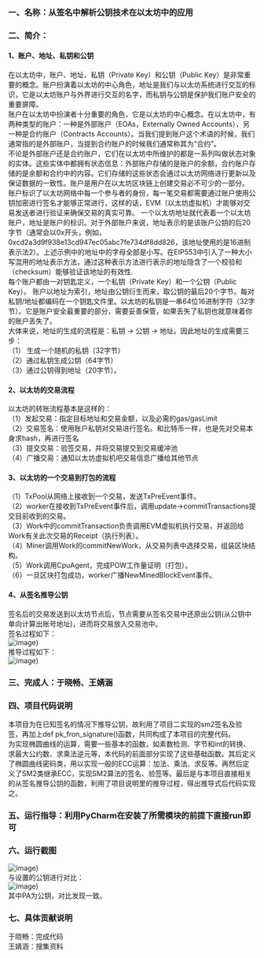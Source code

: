 ### 一、名称：从签名中解析公钥技术在以太坊中的应用  
### 二、简介：   
#### 1、账户、地址、私钥和公钥  
  在以太坊中，账户、地址、私钥（Private Key）和公钥（Public Key）是非常重要的概念。账户扮演着以太坊的中心角色，地址是我们与以太坊系统进行交互的标识，它是以太坊账户与外界进行交互的名字，而私钥与公钥是保护我们账户安全的重要屏障。  
  账户在以太坊中扮演者十分重要的角色，它是以太坊的中心概念。在以太坊中，有两种类型的账户：一种是外部账户（EOAs，Externally Owned Accounts），另一种是合约账户（Contracts Accounts）。当我们提到账户这个术语的时候，我们通常指的是外部账户，当提到合约账户的时候我们通常称其为“合约”。  
不论是外部账户还是合约账户，它们在以太坊中所维护的都是一系列叫做状态对象的实体。这些实体中都拥有状态信息：外部账户存储的是账户的余额，合约账户存储的是余额和合约中的内容。它们存储的这些状态会通过以太坊网络进行更新以及保证数据的一致性。账户是用户在以太坊区块链上创建交易必不可少的一部分。  
账户标识了以太坊网络中每一个参与者的身份，每一笔交易都需要通过账户使用公钥加密进行签名才能够正常进行，这样的话，EVM（以太坊虚拟机）才能够对交易发送者进行验证来确保交易的真实可靠。
一个以太坊地址就代表着一个以太坊账户，地址是账户的标识。对于外部账户来说，地址表示的是该账户公钥的后20字节（通常会以0x开头，例如，0xcd2a3d9f938e13cd947ec05abc7fe734df8dd826，该地址使用的是16进制表示法2）。上述示例中的地址中的字母全部是小写。在EIP553中引入了一种大小写混用的地址表示方法，通过这种表示方法进行表示的地址隐含了一个校验和（checksum）能够验证该地址的有效性.  
  每个账户都由一对钥匙定义，一个私钥（Private Key）和一个公钥（Public Key）。 账户以地址为索引，地址由公钥衍生而来，取公钥的最后20个字节。每对私钥/地址都编码在一个钥匙文件里。以太坊的私钥是一串64位16进制字符（32字节）。它是账户安全最重要的部分，需要妥善保管，如果丢失了私钥也就意味着你的账户丢失了。  
大体来说，地址的生成的流程是：私钥 -> 公钥 -> 地址。因此地址的生成需要三步：  
（1） 生成一个随机的私钥（32字节）  
（2）通过私钥生成公钥（64字节）  
（3）通过公钥得到地址（20字节）。  
#### 2、以太坊的交易流程  
以太坊的转账流程基本是这样的：  
（1）发起交易：指定目标地址和交易金额，以及必需的gas/gasLimit  
（2）交易签名：使用账户私钥对交易进行签名。和比特币一样，也是先对交易本身求hash，再进行签名  
（3）提交交易：验签交易，并将交易提交到交易缓冲池  
（4）广播交易：通知以太坊虚拟机吧交易信息广播给其他节点  
#### 3、以太坊的一个交易到打包的流程  
（1）TxPool从网络上接收到一个交易，发送TxPreEvent事件。  
（2）worker在接收到TxPreEvent事件后，调用update->commitTransactions提交目前收到的交易。  
（3）Work中的commitTransaction负责调用EVM虚拟机执行交易，并返回给Work有关此次交易的Receipt（执行列表）。  
（4）Miner调用Work的commitNewWork，从交易列表中选择交易，组装区块结构。  
（5）Work调用CpuAgent，完成POW工作量证明（打包）。  
（6）一旦区块打包成功，worker广播NewMinedBlockEvent事件。  
#### 4、从签名推导公钥  
签名后的交易发送到以太坊节点后，节点需要从签名交易中还原出公钥(从公钥中单向计算出账号地址)，进而将交易放入交易池中。  
签名过程如下：  
 ![image](https://github.com/yuuu218/Innovation-pioneering/blob/main/image/sm2_1.png))  
推导过程如下：  
 ![image](https://github.com/yuuu218/Innovation-pioneering/blob/main/image/sm2_2.png))  
### 三、完成人：于晓畅、王婧涵    
### 四、项目代码说明  
  本项目为在已知签名的情况下推导公钥，故利用了项目二实现的sm2签名及验签，再加上def pk_fron_signature()函数，共同构成了本项目的完整代码。  
  为实现椭圆曲线的运算，需要一些基本的函数，如素数检测、字节和int的转换、求最大公约数、求乘法逆元等，本代码的前面部分实现了这些基础函数。其后定义了椭圆曲线密码类，用以实现一般的ECC运算：加法、乘法、求反等。再然后定义了SM2类继承ECC，实现SM2算法的签名、验签等。最后是与本项目直接相关的从签名推导公钥的函数，利用了项目说明里的推导过程，得出推导式后代码实现之。  

### 五、运行指导：利用PyCharm在安装了所需模块的前提下直接run即可  
### 六、运行截图  
 ![image](https://github.com/yuuu218/Innovation-pioneering/blob/main/image/sm2_3.png))    
与设置的公钥进行对比：  
 ![image](https://github.com/yuuu218/Innovation-pioneering/blob/main/image/sm2_4.png))    
其中PA为公钥，对比发现一致。  
### 七、具体贡献说明  
于晓畅：完成代码  
王婧涵：搜集资料  
